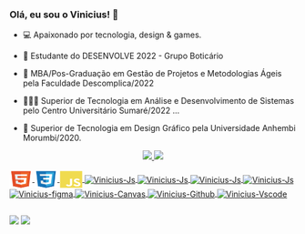 ### Olá, eu sou o Vinicius! 👋

- 💻 Apaixonado por tecnologia, design & games. 
- 🚀 Estudante do DESENVOLVE 2022 - Grupo Boticário 

- 🎯 MBA/Pos-Graduação em Gestão de Projetos e Metodologias Ágeis pela Faculdade Descomplica/2022
- 👨🏿‍🎓 Superior de Tecnologia em Análise e Desenvolvimento de Sistemas pelo Centro Universitário Sumaré/2022 ...
- 🎨 Superior de Tecnologia em Design Gráfico pela Universidade Anhembi Morumbi/2020. 

<div align="center">
  <a href="https://github.com/vinnisilva18">
  <img height="170em" src="https://github-readme-stats.vercel.app/api?username=vinnisilva18&show_icons=true&theme=tokyonight&include_all_commits=true&count_private=true"/>
  <img height="170em" src="https://github-readme-stats.vercel.app/api/top-langs/?username=vinnisilva18&layout=compact&langs_count=7&theme=tokyonight"/>
 
</div>

<div style="display: inline_block"><br>
  <img align="center" alt="Vinicius-HTML" height="30" width="40" src="https://raw.githubusercontent.com/devicons/devicon/master/icons/html5/html5-original.svg">
  <img align="center" alt="Vinicius-CSS" height="30" width="40" src="https://raw.githubusercontent.com/devicons/devicon/master/icons/css3/css3-original.svg">
  <img align="center" alt="Vinicius-Js" height="30" width="40" src="https://raw.githubusercontent.com/devicons/devicon/master/icons/javascript/javascript-plain.svg">
  <img align="center" alt="Vinicius-Js" height="30" width="40" src="https://cdn.jsdelivr.net/gh/devicons/devicon/icons/mysql/mysql-original.svg" />
  <img align="center" alt="Vinicius-Js" height="30" width="40" src="https://upload.wikimedia.org/wikipedia/commons/c/c2/Adobe_XD_CC_icon.svg" />
  <img align="center" alt="Vinicius-Js" height="30" width="40" src="https://upload.wikimedia.org/wikipedia/commons/a/af/Adobe_Photoshop_CC_icon.svg" />
  <img align="center" alt="Vinicius-Js" height="30" width="40" src="https://upload.wikimedia.org/wikipedia/commons/f/fb/Adobe_Illustrator_CC_icon.svg" />
  <img align="center" alt="Vinicius-figma" height="30" width="40" src="https://cdn.jsdelivr.net/gh/devicons/devicon/icons/figma/figma-original.svg" />
  <img align="center" alt="Vinicius-Canvas" height="30" width="40" src="https://cdn.jsdelivr.net/gh/devicons/devicon/icons/canva/canva-original.svg" />
  <img align="center" alt="Vinicius-Github" height="30" width="40" src="https://cdn.jsdelivr.net/gh/devicons/devicon/icons/github/github-original.svg" />
  <img align="center" alt="Vinicius-Vscode" height="30" width="40" src="https://cdn.jsdelivr.net/gh/devicons/devicon/icons/vscode/vscode-original.svg" />
   </div>
  
##

<div> 
  <a href = "mailto:vinifsilva2014@gmail.com"><img src="https://img.shields.io/badge/-Gmail-%23333?style=for-the-badge&logo=gmail&logoColor=white" target="_blank"></a>
  <a href="https://www.linkedin.com/in/vinnisilva/" target="_blank"><img src="https://img.shields.io/badge/-LinkedIn-%230077B5?style=for-the-badge&logo=linkedin&logoColor=white" target="_blank"></a> 
  
</div>
